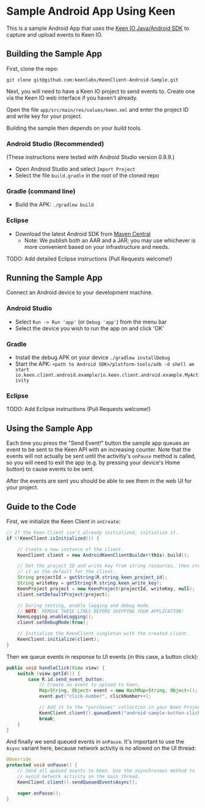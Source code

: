 Sample Android App Using Keen
=============================

This is a sample Android App that uses the [Keen IO Java/Android SDK](https://github.com/keenlabs/KeenClient-Java)
to capture and upload events to Keen IO.

## Building the Sample App

First, clone the repo:

`git clone git@github.com:keenlabs/KeenClient-Android-Sample.git`

Next, you will need to have a Keen IO project to send events to. Create one via the Keen IO web interface if you haven't already.

Open the file `app/src/main/res/values/keen.xml` and enter the project ID and write key for your project.

Building the sample then depends on your build tools.

### Android Studio (Recommended)

(These instructions were tested with Android Studio version 0.8.9.)

* Open Android Studio and select `Import Project`
* Select the file `build.gradle` in the root of the cloned repo

### Gradle (command line)

* Build the APK: `./gradlew build`

### Eclipse

* Download the latest Android SDK from [Maven Central](http://repo1.maven.org/maven2/io/keen/keen-client-api-android)
  * Note: We publish both an AAR and a JAR; you may use whichever is more convenient based on your infrastructure and needs.

TODO: Add detailed Eclipse instructions (Pull Requests welcome!)

## Running the Sample App

Connect an Android device to your development machine.

### Android Studio

* Select `Run -> Run 'app'` (or `Debug 'app'`) from the menu bar
* Select the device you wish to run the app on and click 'OK'

### Gradle

* Install the debug APK on your device `./gradlew installDebug`
* Start the APK: `<path to Android SDK>/platform-tools/adb -d shell am start io.keen.client.android.example/io.keen.client.android.example.MyActivity`

### Eclipse

TODO: Add Eclipse instructions (Pull Requests welcome!)

## Using the Sample App

Each time you press the "Send Event!" button the sample app queues an event to be sent to the Keen API with an increasing counter. Note that the events will not actually be sent until the activitiy's `onPause` method is called, so you will need to exit the app (e.g. by pressing your device's Home button) to cause events to be sent.

After the events are sent you should be able to see them in the web UI for your project.

## Guide to the Code

First, we initialize the Keen Client in `onCreate`:

```java
// If the Keen Client isn't already initialized, initialize it.
if (!KeenClient.isInitialized()) {

    // Create a new instance of the client.
    KeenClient client = new AndroidKeenClientBuilder(this).build();

    // Get the project ID and write key from string resources, then create a project and set
    // it as the default for the client.
    String projectId = getString(R.string.keen_project_id);
    String writeKey = getString(R.string.keen_write_key);
    KeenProject project = new KeenProject(projectId, writeKey, null);
    client.setDefaultProject(project);

    // During testing, enable logging and debug mode.
    // NOTE: REMOVE THESE LINES BEFORE SHIPPING YOUR APPLICATION!
    KeenLogging.enableLogging();
    client.setDebugMode(true);

    // Initialize the KeenClient singleton with the created client.
    KeenClient.initialize(client);
}
```

Then we queue events in response to UI events (in this case, a button click):

```java
public void handleClick(View view) {
    switch (view.getId()) {
        case R.id.send_event_button:
            // Create an event to upload to Keen.
            Map<String, Object> event = new HashMap<String, Object>();
            event.put("click-number", clickNumber++);

            // Add it to the "purchases" collection in your Keen Project.
            KeenClient.client().queueEvent("android-sample-button-clicks", event);
            break;
    }
}
```

And finally we send queued events in `onPause`. It's important to use the `Async` variant here, because network activity is no allowed on the UI thread:

```java
@Override
protected void onPause() {
    // Send all queued events to Keen. Use the asynchronous method to
    // avoid network activity on the main thread.
    KeenClient.client().sendQueuedEventsAsync();

    super.onPause();
}
```
